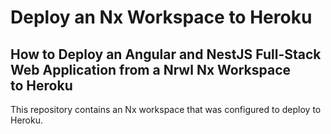 # Deploy an Nx Workspace to Heroku
## How to Deploy an Angular and NestJS Full-Stack Web Application from a Nrwl Nx Workspace to Heroku

This repository contains an Nx workspace that was configured to deploy to Heroku.

